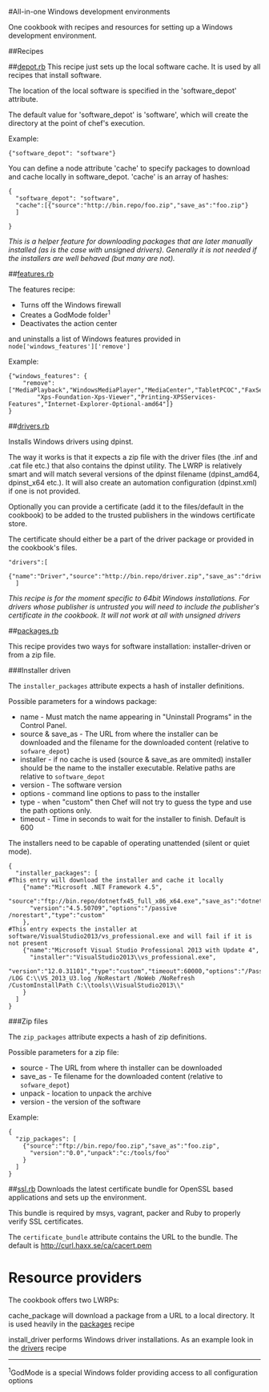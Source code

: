 #All-in-one Windows development environments

One cookbook with recipes and resources for setting up a Windows development environment.

##Recipes

##[depot.rb](recipes/depot.rb)
This recipe just sets up the local software cache. It is used by all recipes that install software.

The location of the local software is specified in the 'software_depot' attribute.

The default value for 'software_depot' is 'software', which will create the directory at the point of chef's execution.

Example:
```
{"software_depot": "software"}
```

You can define a node attribute 'cache' to specify packages to download and cache locally in software_depot.
'cache' is an array of hashes:
```
{
  "software_depot": "software",
  "cache":[{"source":"http://bin.repo/foo.zip","save_as":"foo.zip"}
  ]

}
```

*This is a helper feature for downloading packages that are later manually installed (as is the case with unsigned drivers). Generally it is not needed if the installers are well behaved (but many are not).*

##[features.rb](recipes/features.rb)

The features recipe:

 * Turns off the Windows firewall
 * Creates a GodMode folder<sup>1</sup>
 * Deactivates the action center 

and uninstalls a list of Windows features provided in ```node['windows_features']['remove']```

Example:
```
{"windows_features": {
    "remove": ["MediaPlayback","WindowsMediaPlayer","MediaCenter","TabletPCOC","FaxServicesClientPackage",
        "Xps-Foundation-Xps-Viewer","Printing-XPSServices-Features","Internet-Explorer-Optional-amd64"]}
}
```

##[drivers.rb](recipes/drivers.rb)

Installs Windows drivers using dpinst.

The way it works is that it expects a zip file with the driver files (the .inf and .cat file etc.) that also contains the dpinst utility. The LWRP is relatively smart and will match several versions of the dpinst filename (dpinst_amd64, dpinst_x64 etc.). It will also create an automation configuration (dpinst.xml) if one is not provided.

Optionally you can provide a certificate (add it to the files/default in the cookbook) to be added to the trusted publishers in the windows certificate store.

The certificate should either be a part of the driver package or provided in the cookbook's files.

```
"drivers":[
    {"name":"Driver","source":"http://bin.repo/driver.zip","save_as":"driver.zip","certificate":"cert.cer","version":"0.01"}
  ]
```

*This recipe is for the moment specific to 64bit Windows installations. For drivers whose publisher is untrusted you will need to include the publisher's certificate in the cookbook. It will not work at all with unsigned drivers*

##[packages.rb](recipes/packages.rb)

This recipe provides two ways for software installation: installer-driven or from a zip file.

###Installer driven

The ```installer_packages``` attribute expects a hash of installer definitions.

Possible parameters for a windows package:
  
  * name - Must match the name appearing in "Uninstall Programs" in the Control Panel.
  * source & save_as - The URL from where the installer can be downloaded and the filename for the downloaded content (relative to ```sofware_depot```)
  * installer - if no cache is used (source & save_as are ommited) installer should be the name to the installer executable. Relative paths are relative to ```software_depot```
  * version - The software version
  * options - command line options to pass to the installer
  * type - when "custom" then Chef will not try to guess the type and use the path options only.
  * timeout - Time in seconds to wait for the installer to finish. Default is 600 

The installers need to be capable of operating unattended (silent or quiet mode).

```
{
  "installer_packages": [
#This entry will download the installer and cache it locally
    {"name":"Microsoft .NET Framework 4.5",
      "source":"ftp://bin.repo/dotnetfx45_full_x86_x64.exe","save_as":"dotnetfx45_full_x86_x64.exe",
      "version":"4.5.50709","options":"/passive /norestart","type":"custom"
    },
#This entry expects the installer at software/VisualStudio2013/vs_professional.exe and will fail if it is not present
    {"name":"Microsoft Visual Studio Professional 2013 with Update 4",
      "installer":"VisualStudio2013\\vs_professional.exe",
      "version":"12.0.31101","type":"custom","timeout":60000,"options":"/Passive /LOG C:\\VS_2013_U3.log /NoRestart /NoWeb /NoRefresh /CustomInstallPath C:\\tools\\VisualStudio2013\\"
    }
  ]
}
```

###Zip files

The ```zip_packages``` attribute expects a hash of zip definitions.

Possible parameters for a zip file:
  
  * source - The URL from where th installer can be downloaded
  * save_as - Te filename for the downloaded content (relative to ```sofware_depot```)
  * unpack - location to unpack the archive
  * version - the version of the software
  
Example:
```
{
  "zip_packages": [
    {"source":"ftp://bin.repo/foo.zip","save_as":"foo.zip",
      "version":"0.0","unpack":"c:/tools/foo"
    }
  ]
}
```
##[ssl.rb](recipes/ssl.rb)
Downloads the latest certificate bundle for OpenSSL based applications and sets up the environment.

This bundle is required by msys, vagrant, packer and Ruby to properly verify SSL certificates.

The ```certificate_bundle``` attribute contains the URL to the bundle. The default is http://curl.haxx.se/ca/cacert.pem


# Resource providers

The cookbook offers two LWRPs:

cache_package will download a package from a URL to a local directory. It is used heavily in the [packages](recipes/packages.rb) recipe

install_driver performs Windows driver installations. As an example look in the [drivers](recipes/drivers.rb) recipe

----
<sup>1</sup>GodMode is a special Windows folder providing access to all configuration options